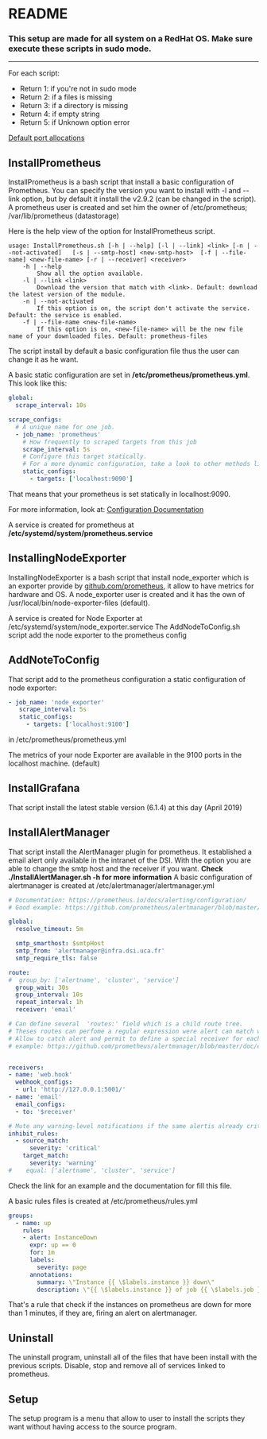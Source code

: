 # README

### This setup are made for all system on a RedHat OS. Make sure execute these scripts in sudo mode.

---
For each script:
* Return 1: if you're not in sudo mode
* Return 2: if a files is missing
* Return 3: if a directory is missing
* Return 4: if empty string
* Return 5: if Unknown option error

[Default port allocations](https://github.com/prometheus/prometheus/wiki/Default-port-allocations)

## **InstallPrometheus**
InstallPrometheus is a bash script that install a basic configuration of Prometheus.
You can specify the version you want to install with -l and --link option, but by default it install the v2.9.2 (can be changed in the script).
A prometheus user is created and set him the owner of /etc/prometheus; /var/lib/prometheus (datastorage)

Here is the help view of the option for InstallPrometheus script.
```
usage: InstallPrometheus.sh [-h | --help] [-l | --link] <link> [-n | --not-activated]	[-s | --smtp-host] <new-smtp-host>  [-f | --file-name] <new-file-name> [-r | --receiver] <receiver>
	-h | --help
		Show all the option available.
	-l | --link <link>
		Download the version that match with <link>. Default: download the latest version of the module.
	-n | --not-activated
		If this option is on, the script don't activate the service. Default: the service is enabled.
	-f | --file-name <new-file-name>
		If this option is on, <new-file-name> will be the new file name of your downloaded files. Default: prometheus-files
```
The script install by default a  basic configuration file thus the user can change it as he want.

A basic static configuration are set in **/etc/prometheus/prometheus.yml**\. This look like this:
```yaml
global:
  scrape_interval: 10s

scrape_configs:
  # A unique name for one job.
  - job_name: 'prometheus'
    # How frequently to scraped targets from this job
    scrape_interval: 5s
    # Configure this target statically.
    # For a more dynamic configuration, take a look to other methods like <dns_sd_configs>, <file_sd_configs> or <openstack_sd_configs> 
    static_configs:
      - targets: ['localhost:9090']
```

That means that your prometheus is set statically in localhost:9090.

For more information, look at: [Configuration Documentation](https://prometheus.io/docs/prometheus/latest/configuration/configuration/)

A service is created for prometheus at **/etc/systemd/system/prometheus.service**

## **InstallingNodeExporter**
InstallingNodeExporter is a bash script that install node\_exporter which is an exporter provide by [github.com/prometheus](https://github.com/prometheus/), it allow to have metrics for hardware and OS.
A node\_exporter user is created and it has the own of /usr/local/bin/node-exporter-files (default).

A service is created for Node Exporter at /etc/systemd/system/node\_exporter.service
The AddNodeToConfig.sh script add the node exporter to the prometheus config

## **AddNoteToConfig**
That script add to the prometheus configuration a static configuration of node exporter:
```yaml
- job_name: 'node_exporter'
   scrape_interval: 5s
   static_configs:
     - targets: ['localhost:9100']
```
in /etc/prometheus/prometheus.yml

The metrics of your node Exporter are available in the 9100 ports in the localhost machine. (default)

## **InstallGrafana**
That script install the latest stable version (6.1.4) at this day (April 2019)

## **InstallAlertManager**
That script install the AlertManager plugin for prometheus. It established a email alert only available in the intranet of the DSI. With the option you are able to change the smtp host and the receiver if you want. **Check ./InstallAlertManager.sh -h for more information**
A  basic configuration of alertmanager is created at /etc/alertmanager/alertmanager.yml

```yml
# Documentation: https://prometheus.io/docs/alerting/configuration/
# Good example: https://github.com/prometheus/alertmanager/blob/master/doc/examples/simple.yml 

global:
  resolve_timeout: 5m

  smtp_smarthost: $smtpHost
  smtp_from: 'alertmanager@infra.dsi.uca.fr'
  smtp_require_tls: false

route:
#  group_by: ['alertname', 'cluster', 'service']
  group_wait: 30s
  group_interval: 10s
  repeat_interval: 1h
  receiver: 'email'

# Can define several  'routes:' field which is a child route tree.
# Theses routes can perfome a regular expression were alert can match with this regex.
# Allow to catch alert and permit to define a special receiver for each alert (dev, infra, ...)
# example: https://github.com/prometheus/alertmanager/blob/master/doc/examples/simple.yml


receivers:
- name: 'web.hook'
  webhook_configs:
  - url: 'http://127.0.0.1:5001/'
- name: 'email'
  email_configs:
  - to: '$receiver'

# Mute any warning-level notifications if the same alertis already critical
inhibit_rules:
  - source_match:
      severity: 'critical'
    target_match:
      severity: 'warning'
#    equal: ['alertname', 'cluster', 'service']
```
Check the link for an example and the documentation for fill this file.

A basic rules files is created at /etc/prometheus/rules.yml

```yml
groups:
  - name: up
    rules:
    - alert: InstanceDown
      expr: up == 0
      for: 1m
      labels:
        severity: page
      annotations:
        summary: \"Instance {{ \$labels.instance }} down\"
        description: \"{{ \$labels.instance }} of job {{ \$labels.job }} has been down for more than 1 minutes.""
```
That's a rule that check if the instances on prometheus are down for more than 1 minutes, if they are, firing an alert on alertmanager.


## Uninstall
The uninstall program, uninstall all of the files that have been install with the previous scripts. Disable, stop and remove all of services linked to prometheus.

## Setup
The setup program is a menu that allow to user to install the scripts they want without having access to the source program.
